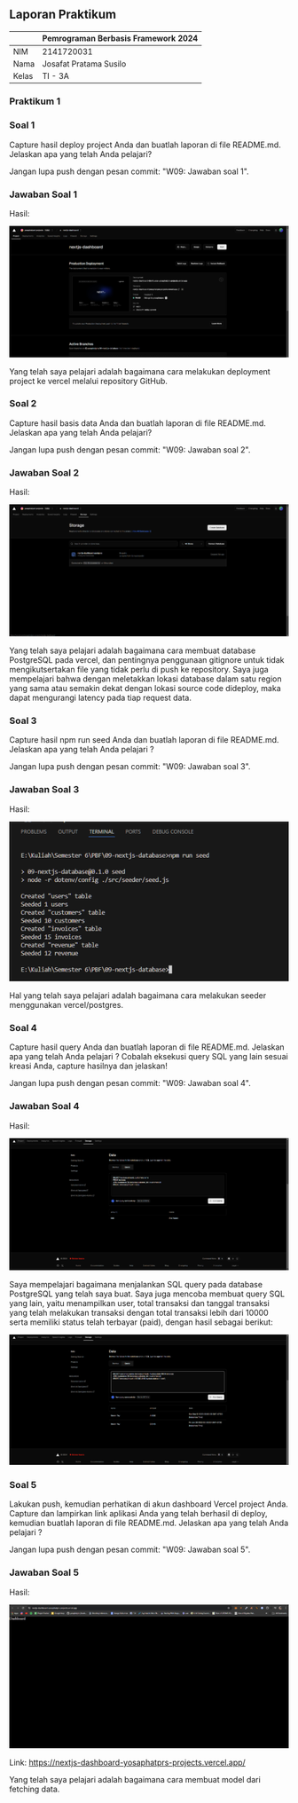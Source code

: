 ## Laporan Praktikum

|  | Pemrograman Berbasis Framework 2024 |
|--|--|
| NIM |  2141720031 |
| Nama |  Josafat Pratama Susilo |
| Kelas | TI - 3A |

### Praktikum 1

### Soal 1

Capture hasil deploy project Anda dan buatlah laporan di file README.md. Jelaskan apa yang telah Anda pelajari?

Jangan lupa push dengan pesan commit: "W09: Jawaban soal 1".

### Jawaban Soal 1

Hasil:

![Hasil](assets-report/1.png)

Yang telah saya pelajari adalah bagaimana cara melakukan deployment project ke vercel melalui repository GitHub. 

### Soal 2

Capture hasil basis data Anda dan buatlah laporan di file README.md. Jelaskan apa yang telah Anda pelajari?

Jangan lupa push dengan pesan commit: "W09: Jawaban soal 2".

### Jawaban Soal 2

Hasil:

![Hasil](assets-report/2.png)

Yang telah saya pelajari adalah bagaimana cara membuat database PostgreSQL pada vercel, dan pentingnya penggunaan gitignore untuk tidak mengikutsertakan file yang tidak perlu di push ke repository. Saya juga mempelajari bahwa dengan meletakkan lokasi database dalam satu region yang sama atau semakin dekat dengan lokasi source code dideploy, maka dapat mengurangi latency pada tiap request data.

### Soal 3

Capture hasil npm run seed Anda dan buatlah laporan di file README.md. Jelaskan apa yang telah Anda pelajari ?

Jangan lupa push dengan pesan commit: "W09: Jawaban soal 3".

### Jawaban Soal 3

Hasil:

![Hasil](assets-report/3.png)

Hal yang telah saya pelajari adalah bagaimana cara melakukan seeder menggunakan vercel/postgres.

### Soal 4

Capture hasil query Anda dan buatlah laporan di file README.md. Jelaskan apa yang telah Anda pelajari ? Cobalah eksekusi query SQL yang lain sesuai kreasi Anda, capture hasilnya dan jelaskan!

Jangan lupa push dengan pesan commit: "W09: Jawaban soal 4".

### Jawaban Soal 4

Hasil:

![Hasil](assets-report/4-1.png)

Saya mempelajari bagaimana menjalankan SQL query pada database PostgreSQL yang telah saya buat. Saya juga mencoba membuat query SQL yang lain, yaitu menampilkan user, total transaksi dan tanggal transaksi yang telah melakukan transaksi dengan total transaksi lebih dari 10000 serta memiliki status telah terbayar (paid), dengan hasil sebagai berikut:

![Hasil](assets-report/4-2.png)

### Soal 5

Lakukan push, kemudian perhatikan di akun dashboard Vercel project Anda. Capture dan lampirkan link aplikasi Anda yang telah berhasil di deploy, kemudian buatlah laporan di file README.md. Jelaskan apa yang telah Anda pelajari ?

Jangan lupa push dengan pesan commit: "W09: Jawaban soal 5".

### Jawaban Soal 5

Hasil:

![Hasil](assets-report/5.png)

Link: https://nextjs-dashboard-yosaphatprs-projects.vercel.app/ 

Yang telah saya pelajari adalah bagaimana cara membuat model dari fetching data.